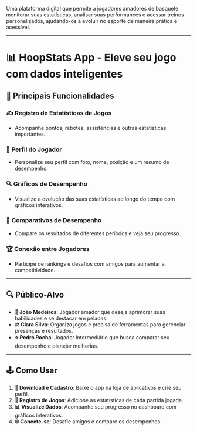 
Uma plataforma digital que permite a jogadores amadores de basquete monitorar suas estatísticas, analisar suas performances e acessar treinos personalizados, ajudando-os a evoluir no esporte de maneira prática e acessível.

---

# 📊 **HoopStats App** - Eleve seu jogo com dados inteligentes

## 🏀 **Principais Funcionalidades**

### ✍️ **Registro de Estatísticas de Jogos**
- Acompanhe pontos, rebotes, assistências e outras estatísticas importantes.

### 👤 **Perfil do Jogador**
- Personalize seu perfil com foto, nome, posição e um resumo de desempenho.

### 🔍 **Gráficos de Desempenho**
- Visualize a evolução das suas estatísticas ao longo do tempo com gráficos interativos.

### 🔄 **Comparativos de Desempenho**
- Compare os resultados de diferentes períodos e veja seu progresso.

### 🏆 **Conexão entre Jogadores**
- Participe de rankings e desafios com amigos para aumentar a competitividade.

---

## 🔍 **Público-Alvo**

- **🔰 João Medeiros**: Jogador amador que deseja aprimorar suas habilidades e se destacar em peladas.
- **⚖️ Clara Silva**: Organiza jogos e precisa de ferramentas para gerenciar presenças e resultados.
- **⭐ Pedro Rocha**: Jogador intermediário que busca comparar seu desempenho e planejar melhorias.

---

## 🕹️ **Como Usar**

1. **🔄 Download e Cadastro**: Baixe o app na loja de aplicativos e crie seu perfil.
2. **🔖 Registro de Jogos**: Adicione as estatísticas de cada partida jogada.
3. **📊 Visualize Dados**: Acompanhe seu progresso no dashboard com gráficos interativos.
4. **🌐 Conecte-se**: Desafie amigos e compare os desempenhos.

